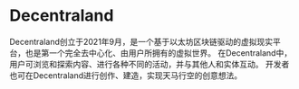 # Decentraland

Decentraland创立于2021年9月，是一个基于以太坊区块链驱动的虚拟现实平台，也是第一个完全去中心化、由用户所拥有的虚拟世界。 在Decentraland中，用户可浏览和探索内容、进行各种不同的活动，并与其他人和实体互动。 开发者也可在Decentraland进行创作、建造，实现天马行空的创意想法。

